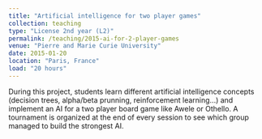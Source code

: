 ```yaml
---
title: "Artificial intelligence for two player games"
collection: teaching
type: "License 2nd year (L2)"
permalink: /teaching/2015-ai-for-2-player-games
venue: "Pierre and Marie Curie University"
date: 2015-01-20
location: "Paris, France"
load: "20 hours"
---
```


During this project, students learn different artificial intelligence concepts (decision trees, alpha/beta prunning, reinforcement learning...) and implement an AI for a two player board game like Awele or Othello. A tournament is organized at the end of every session to see which group managed to build the strongest AI.

